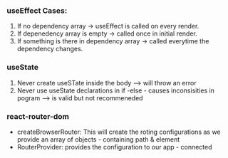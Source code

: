 ### useEffect Cases:

1. If no dependency array -> useEffect is called on every render.
2. If depenedency array is empty -> called once in initial render.
3. If something is there in dependency array -> called everytime the dependency changes.

### useState

1. Never create useSTate inside the body --> will throw an error
2. Never use useState declarations in if -else - causes inconsisities in pogram --> is valid but not recommeneded

### react-router-dom

- createBrowserRouter: This will create the roting configurations as we provide an array of objects - containing path & element
- RouterProvider: provides the configuration to our app - connected

###
